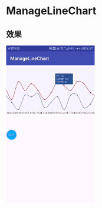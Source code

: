 # ManageLineChart

## 效果

![](https://github.com/ZhongXiaoHong/ManageLineChart/blob/master/gif_20181209_184409.gif)
